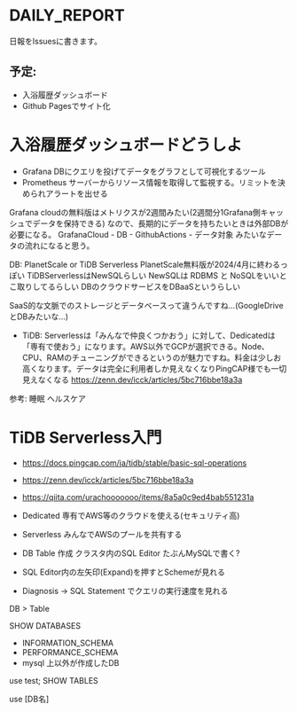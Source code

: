 # DAILY_REPORT
日報をIssuesに書きます。

## 予定:
- 入浴履歴ダッシュボード
- Github Pagesでサイト化


# 入浴履歴ダッシュボードどうしよ
- Grafana DBにクエリを投げてデータをグラフとして可視化するツール
- Prometheus サーバーからリソース情報を取得して監視する。リミットを決められアラートを出せる

Grafana cloudの無料版はメトリクスが2週間みたい(2週間分1Grafana側キャッシュでデータを保持できる)
なので、長期的にデータを持ちたいときは外部DBが必要になる。
GrafanaCloud - DB - GithubActions - データ対象
みたいなデータの流れになると思う。

DB: PlanetScale or TiDB Serverless
PlanetScale無料版が2024/4月に終わるっぽい
TiDBServerlessはNewSQLらしい
NewSQLは RDBMS と NoSQLをいいとこ取りしてるらしい
DBのクラウドサービスをDBaaSというらしい

SaaS的な文脈でのストレージとデータベースって違うんですね...(GoogleDriveとDBみたいな...)

- TiDB:
Serverlessは「みんなで仲良くつかおう」に対して、Dedicatedは「専有で使おう」になります。AWS以外でGCPが選択できる。Node、CPU、RAMのチューニングができるというのが魅力ですね。料金は少しお高くなります。データは完全に利用者しか見えなくなりPingCAP様でも一切見えなくなる
https://zenn.dev/icck/articles/5bc716bbe18a3a

参考:
睡眠
ヘルスケア

# TiDB Serverless入門
- https://docs.pingcap.com/ja/tidb/stable/basic-sql-operations
- https://zenn.dev/icck/articles/5bc716bbe18a3a
- https://qiita.com/urachooooooo/items/8a5a0c9ed4bab551231a

- Dedicated 専有でAWS等のクラウドを使える(セキュリティ高)
- Serverless みんなでAWSのプールを共有する

- DB Table 作成 クラスタ内のSQL Editor
たぶんMySQLで書く?
- SQL Editor内の左矢印(Expand)を押すとSchemeが見れる

- Diagnosis → SQL Statement でクエリの実行速度を見れる

DB > Table

<!-- DB確認 -->
SHOW DATABASES

- INFORMATION_SCHEMA
- PERFORMANCE_SCHEMA
- mysql
上以外が作成したDB

<!-- テーブル確認 -->
use test;
SHOW TABLES

<!-- DB指定 -->
use [DB名]
